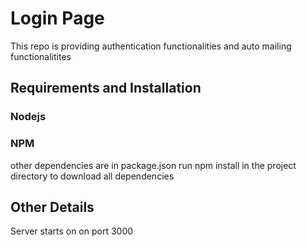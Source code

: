 # Login Page
This repo is providing authentication functionalities and auto mailing functionalitites

## Requirements and Installation
### Nodejs
### NPM
other dependencies are in package.json
run npm install in the project directory to download all dependencies

## Other Details
Server starts on on port 3000
